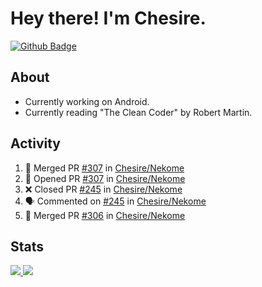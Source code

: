 # Hey there! I'm Chesire.

[![Github Badge](https://img.shields.io/badge/-Github-000?style=flat-square&logo=Github&logoColor=white&link=https://github.com/chesire)](https://github.com/chesire)

## About
<!-- Uses https://github.com/Chesire/natemoo-re -->
* Currently working on Android.
* Currently reading "The Clean Coder" by Robert Martin.
<!--
* Currently listening to: 
<a href="https://natemoo-re-iirbxe7wf.vercel.app/now-playing?open">
    <img src="https://natemoo-re-iirbxe7wf.vercel.app/now-playing" width="256" height="64" alt="Now Playing">
</a>  
-->

## Activity
<!-- Uses https://github.com/jamesgeorge007/github-activity-readme -->
<!--START_SECTION:activity-->
1. 🎉 Merged PR [#307](https://github.com/Chesire/Nekome/pull/307) in [Chesire/Nekome](https://github.com/Chesire/Nekome)
2. 💪 Opened PR [#307](https://github.com/Chesire/Nekome/pull/307) in [Chesire/Nekome](https://github.com/Chesire/Nekome)
3. ❌ Closed PR [#245](https://github.com/Chesire/Nekome/pull/245) in [Chesire/Nekome](https://github.com/Chesire/Nekome)
4. 🗣 Commented on [#245](https://github.com/Chesire/Nekome/issues/245) in [Chesire/Nekome](https://github.com/Chesire/Nekome)
5. 🎉 Merged PR [#306](https://github.com/Chesire/Nekome/pull/306) in [Chesire/Nekome](https://github.com/Chesire/Nekome)
<!--END_SECTION:activity-->

## Stats
<a href="https://github-readme-stats.vercel.app/api/top-langs/?username=chesire&theme=tokyonight">
    <img src="https://github-readme-stats.vercel.app/api/top-langs/?username=chesire&layout=compact&theme=tokyonight" >
</a>
<a href="https://github-readme-stats.vercel.app/api?username=chesire&show_icons=true&theme=tokyonight">
    <img src="https://github-readme-stats.vercel.app/api?username=chesire&show_icons=true&theme=tokyonight" >
</a>  
